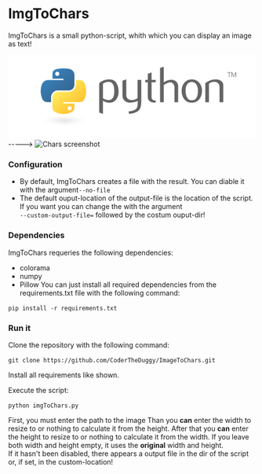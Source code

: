 # ImgToChars
ImgToChars is a small python-script, whith which you can display an image as text!

![Normal image](/assets/pythonLogo.png) -----> ![Chars screenshot](/assets/charsScreenshot.png)


### Configuration
- By default, ImgToChars creates a file with the result. You can diable it with the argument`--no-file`
- The default ouput-location of the output-file is the location of the script. If you want you can change the with the argument   
`--custom-output-file=` followed by the costum ouput-dir!

### Dependencies
ImgToChars requeries the following dependencies:

- colorama
- numpy
- Pillow
You can just install all required dependencies from the requirements.txt file with the following command:
```
pip install -r requirements.txt
```

### Run it
Clone the repository with the following command:
```
git clone https://github.com/CoderTheDuggy/ImageToChars.git
```
Install all requirements like shown.

Execute the script:
```
python imgToChars.py
```
First, you must enter the path to the image
Than you **can** enter the width to resize to or nothing to calculate it from the height.
After that you **can** enter the height to resize to or nothing to calculate it from the width.
If you leave both width and height empty, it uses the **original** width and height.  
If it hasn't been disabled, there appears a output file in the dir of the script or, if set, in the custom-location!
